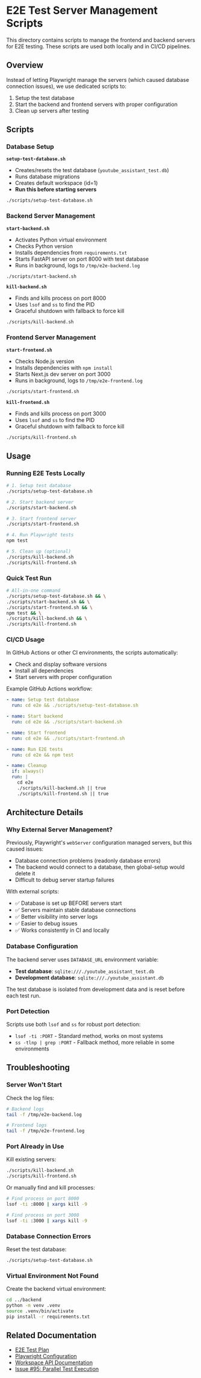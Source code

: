 # E2E Test Server Management Scripts

This directory contains scripts to manage the frontend and backend servers for E2E testing. These scripts are used both locally and in CI/CD pipelines.

## Overview

Instead of letting Playwright manage the servers (which caused database connection issues), we use dedicated scripts to:
1. Setup the test database
2. Start the backend and frontend servers with proper configuration
3. Clean up servers after testing

## Scripts

### Database Setup

**`setup-test-database.sh`**
- Creates/resets the test database (`youtube_assistant_test.db`)
- Runs database migrations
- Creates default workspace (id=1)
- **Run this before starting servers**

```bash
./scripts/setup-test-database.sh
```

### Backend Server Management

**`start-backend.sh`**
- Activates Python virtual environment
- Checks Python version
- Installs dependencies from `requirements.txt`
- Starts FastAPI server on port 8000 with test database
- Runs in background, logs to `/tmp/e2e-backend.log`

```bash
./scripts/start-backend.sh
```

**`kill-backend.sh`**
- Finds and kills process on port 8000
- Uses `lsof` and `ss` to find the PID
- Graceful shutdown with fallback to force kill

```bash
./scripts/kill-backend.sh
```

### Frontend Server Management

**`start-frontend.sh`**
- Checks Node.js version
- Installs dependencies with `npm install`
- Starts Next.js dev server on port 3000
- Runs in background, logs to `/tmp/e2e-frontend.log`

```bash
./scripts/start-frontend.sh
```

**`kill-frontend.sh`**
- Finds and kills process on port 3000
- Uses `lsof` and `ss` to find the PID
- Graceful shutdown with fallback to force kill

```bash
./scripts/kill-frontend.sh
```

## Usage

### Running E2E Tests Locally

```bash
# 1. Setup test database
./scripts/setup-test-database.sh

# 2. Start backend server
./scripts/start-backend.sh

# 3. Start frontend server
./scripts/start-frontend.sh

# 4. Run Playwright tests
npm test

# 5. Clean up (optional)
./scripts/kill-backend.sh
./scripts/kill-frontend.sh
```

### Quick Test Run

```bash
# All-in-one command
./scripts/setup-test-database.sh && \
./scripts/start-backend.sh && \
./scripts/start-frontend.sh && \
npm test && \
./scripts/kill-backend.sh && \
./scripts/kill-frontend.sh
```

### CI/CD Usage

In GitHub Actions or other CI environments, the scripts automatically:
- Check and display software versions
- Install all dependencies
- Start servers with proper configuration

Example GitHub Actions workflow:
```yaml
- name: Setup test database
  run: cd e2e && ./scripts/setup-test-database.sh

- name: Start backend
  run: cd e2e && ./scripts/start-backend.sh

- name: Start frontend
  run: cd e2e && ./scripts/start-frontend.sh

- name: Run E2E tests
  run: cd e2e && npm test

- name: Cleanup
  if: always()
  run: |
    cd e2e
    ./scripts/kill-backend.sh || true
    ./scripts/kill-frontend.sh || true
```

## Architecture Details

### Why External Server Management?

Previously, Playwright's `webServer` configuration managed servers, but this caused issues:
- Database connection problems (readonly database errors)
- The backend would connect to a database, then global-setup would delete it
- Difficult to debug server startup failures

With external scripts:
- ✅ Database is set up BEFORE servers start
- ✅ Servers maintain stable database connections
- ✅ Better visibility into server logs
- ✅ Easier to debug issues
- ✅ Works consistently in CI and locally

### Database Configuration

The backend server uses `DATABASE_URL` environment variable:
- **Test database**: `sqlite:///./youtube_assistant_test.db`
- **Development database**: `sqlite:///./youtube_assistant.db`

The test database is isolated from development data and is reset before each test run.

### Port Detection

Scripts use both `lsof` and `ss` for robust port detection:
- `lsof -ti :PORT` - Standard method, works on most systems
- `ss -tlnp | grep :PORT` - Fallback method, more reliable in some environments

## Troubleshooting

### Server Won't Start

Check the log files:
```bash
# Backend logs
tail -f /tmp/e2e-backend.log

# Frontend logs
tail -f /tmp/e2e-frontend.log
```

### Port Already in Use

Kill existing servers:
```bash
./scripts/kill-backend.sh
./scripts/kill-frontend.sh
```

Or manually find and kill processes:
```bash
# Find process on port 8000
lsof -ti :8000 | xargs kill -9

# Find process on port 3000
lsof -ti :3000 | xargs kill -9
```

### Database Connection Errors

Reset the test database:
```bash
./scripts/setup-test-database.sh
```

### Virtual Environment Not Found

Create the backend virtual environment:
```bash
cd ../backend
python -m venv .venv
source .venv/bin/activate
pip install -r requirements.txt
```

## Related Documentation

- [E2E Test Plan](../TEST_CASES.md)
- [Playwright Configuration](../playwright.config.ts)
- [Workspace API Documentation](../../backend/docs/WORKSPACE_API.md)
- [Issue #95: Parallel Test Execution](https://github.com/chris-jackson-actionqa/aqa-youtube-assistant/issues/95)

